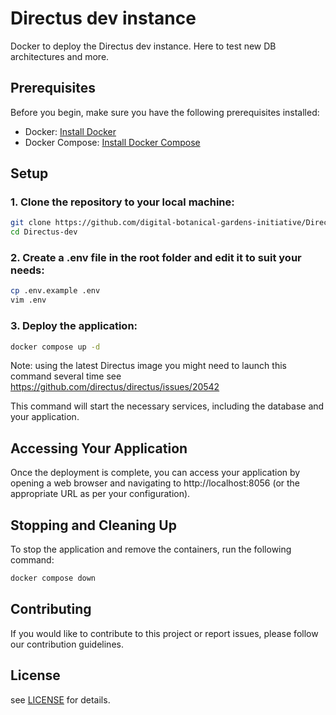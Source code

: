 # Directus dev instance

Docker to deploy the Directus dev instance. Here to test new DB architectures and more.

## Prerequisites

Before you begin, make sure you have the following prerequisites installed:

- Docker: [Install Docker](https://docs.docker.com/get-docker/)
- Docker Compose: [Install Docker Compose](https://docs.docker.com/compose/install/)

## Setup

### 1. Clone the repository to your local machine:

```bash
git clone https://github.com/digital-botanical-gardens-initiative/Directus-dev.git
cd Directus-dev
```

### 2. Create a .env file in the root folder and edit it to suit your needs:
```bash
cp .env.example .env
vim .env
```

### 3. Deploy the application:

```sh
docker compose up -d
```

Note: using the latest Directus image you might need to launch this command several time see https://github.com/directus/directus/issues/20542

This command will start the necessary services, including the database and your application.

## Accessing Your Application

Once the deployment is complete, you can access your application by opening a web browser and navigating to http://localhost:8056 (or the appropriate URL as per your configuration).


## Stopping and Cleaning Up

To stop the application and remove the containers, run the following command:

```sh
docker compose down
```

## Contributing

If you would like to contribute to this project or report issues, please follow our contribution guidelines.

## License

see [LICENSE](https://github.com/digital-botanical-gardens-initiative/Directus-dev/LICENSE) for details.